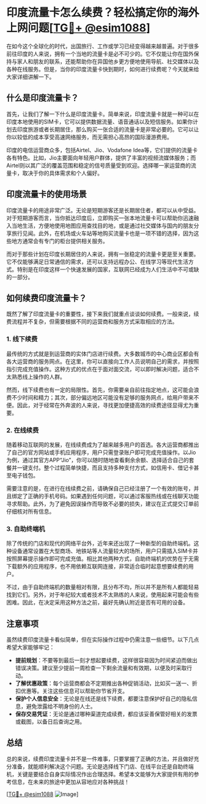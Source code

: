 # 印度流量卡怎么续费？轻松搞定你的海外上网问题[[TG💪+ @esim1088](https://t.me/s/esim1088)]

在如今这个全球化的时代，出国旅行、工作或学习已经变得越来越普遍。对于很多前往印度的人来说，拥有一个当地的流量卡是必不可少的。它不仅能让你在国外保持与家人和朋友的联系，还能帮助你在异国他乡更方便地使用导航、社交媒体以及各种在线服务。但是，当你的印度流量卡快到期时，如何进行续费呢？今天就来给大家详细讲解一下。

## 什么是印度流量卡？

首先，让我们了解一下什么是印度流量卡。简单来说，印度流量卡就是一种可以在印度本地使用的SIM卡，它可以提供数据流量、语音通话以及短信服务。如果你计划去印度旅游或者长期居住，那么购买一张合适的流量卡是非常必要的。它可以让你以较低的成本享受高速网络服务，而无需担心高昂的国际漫游费用。

印度的电信运营商众多，包括Airtel、Jio、Vodafone Idea等，它们提供的流量卡各有特色。比如，Jio主要面向年轻用户群体，提供了丰富的视频流媒体服务；而Airtel则以其广泛的覆盖范围和稳定的信号质量受到欢迎。选择哪一家运营商的流量卡，取决于你的具体需求和个人偏好。

## 印度流量卡的使用场景

印度流量卡的用途非常广泛。无论是短期游客还是长期居住者，都可以从中受益。对于短期游客而言，当你抵达印度后，立即购买一张本地流量卡可以帮助你迅速融入当地生活，方便地使用地图应用查找目的地，或是通过社交媒体与国内的朋友分享旅行见闻。此外，在机场或火车站等地购买流量卡也是一项不错的选择，因为这些地方通常会有专门的柜台提供相关服务。

而对于那些计划在印度长期居住的人来说，拥有一张稳定的流量卡更是至关重要。它不仅能够满足日常通信的需求，还可以支持远程办公、在线学习等现代生活方式。特别是在印度这样一个快速发展的国家，互联网已经成为人们生活中不可或缺的一部分。

## 如何续费印度流量卡？

既然了解了印度流量卡的重要性，接下来我们就重点谈谈如何续费。一般来说，续费流程并不复杂，但需要根据不同的运营商和服务方式采取相应的方法。

### 1. 线下续费

最传统的方式就是到运营商的实体门店进行续费。大多数城市的中心商业区都会有各大运营商的服务网点。在这里，你可以直接向工作人员说明自己的需求，并按照指引完成充值操作。这种方式的优点在于面对面交流，可以即时解决问题，适合不太熟悉线上操作的人群。

然而，线下续费也有一定的局限性。首先，你需要亲自前往指定地点，这可能会浪费不少时间和精力；其次，部分偏远地区可能没有足够的服务网点，给用户带来不便。因此，对于经常在外奔波的人来说，寻找更加便捷高效的续费途径显得尤为重要。

### 2. 在线续费

随着移动互联网的发展，在线续费成为了越来越多用户的首选。各大运营商都推出了自己的官方网站或手机应用程序，用户只需登录账户即可完成充值操作。以Jio为例，通过其官方APP“Jio”，你可以随时随地查看剩余余额、选择适合自己的套餐并一键支付。整个过程简单快捷，而且支持多种支付方式，如信用卡、借记卡甚至电子钱包。

需要注意的是，在进行在线续费之前，请确保自己已经注册了一个有效的账号，并且绑定了正确的手机号码。如果遇到任何问题，可以通过客服热线或在线聊天功能寻求帮助。此外，为了避免因误操作而导致不必要的损失，建议在正式提交订单前仔细核对所有信息。

### 3. 自助终端机

除了传统的门店和现代的网络平台外，近年来还出现了一种新型的自助终端机。这种设备通常设置在大型商场、地铁站等人流量较大的场所，用户只需插入SIM卡并按照屏幕提示操作即可完成充值。相比其他两种方式，自助终端机的优势在于无需下载额外的应用程序，也不用依赖互联网连接，非常适合临时起意想要续费的用户。

不过，由于自助终端机的数量相对有限，且分布不均，所以并不是所有人都能轻易找到它们。另外，对于年纪较大或者技术不太熟练的人来说，使用起来可能会有些困难。因此，在决定采用这种方法之前，最好先确认附近是否有可用的设备。

## 注意事项

虽然续费印度流量卡看似简单，但在实际操作过程中仍需注意一些细节。以下几点希望大家能够牢记：

- **提前规划**：不要等到最后一刻才想起要续费，这样很容易因为时间紧迫而做出错误决策。建议至少提前一周检查一下剩余流量和有效期，以便及时采取行动。
- **了解优惠政策**：每个运营商都会不定期推出各种促销活动，比如买一送一、折扣优惠等。关注这些信息可以帮助你节省开支。
- **保护个人信息安全**：无论是在线还是线下续费，都要注意保护好自己的隐私信息，避免泄露给不明身份的人士。
- **保存交易凭证**：无论是通过哪种渠道完成续费，都应该妥善保管好相关的发票或截图，以备日后查询之用。

## 总结

总的来说，续费印度流量卡并不是一件难事，只要掌握了正确的方法，并且做好充分准备，就能顺利解决这个问题。无论是选择线下门店、在线平台还是自助终端机，关键是要结合自身实际情况作出合理选择。希望本文能够为大家提供有用的参考信息，在未来的旅途中更加从容地应对各种挑战！

[[TG💪+ @esim1088](https://t.me/s/esim1088) ![Image](https://i.postimg.cc/4NQfJmqS/Snipaste-2025-05-13-00-14-12.png)]